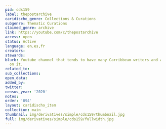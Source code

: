 ```yaml
---
pid: cds159
label: thepostarchive
caridischo_genre: Collections & Curations
subgenre: Thematic Curations
claimed_genre: archive
link: https://youtube.com/c/thepostarchive
access: open
status: Active
language: en,es,fr
creators:
stewards:
blurb: Youtube channel that tends to have many Carribbean writers and artists featured
  on it.
related_to:
sub_collections:
open_data:
added_by:
twitter:
census_year: '2020'
notes:
order: '094'
layout: caridischo_item
collection: main
thumbnail: img/derivatives/simple/cds159/thumbnail.jpg
full: img/derivatives/simple/cds159/fullwidth.jpg
---
```

